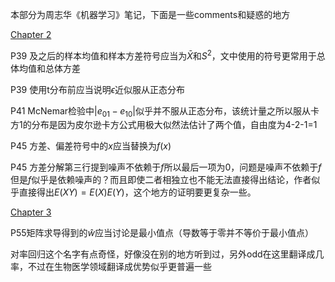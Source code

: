 本部分为周志华《机器学习》笔记，下面是一些comments和疑惑的地方

[Chapter 2](mlnn/ml/Chapter2.md)

P39 及之后的样本均值和样本方差符号应当为$\bar X$和$S^2$，文中使用的符号更常用于总体均值和总体方差

P39 使用t分布前应当说明$\epsilon$近似服从正态分布

P41 McNemar检验中$|e_{01}-e_{10}|$似乎并不服从正态分布，该统计量之所以服从卡方1的分布是因为皮尔逊卡方公式用极大似然法估计了两个值，自由度为4-2-1=1

P45 方差、偏差符号中的$x$应当替换为$f(x)$

P45 方差分解第三行提到噪声不依赖于$f$所以最后一项为0，问题是噪声不依赖于$f$但是$f$似乎是依赖噪声的？而且即使二者相独立也不能无法直接得出结论，作者似乎直接得出$E(XY)=E(X)E(Y)$，这个地方的证明要更复杂一些。

[Chapter 3](mlnn/ml/Chapter3.md)

P55矩阵求导得到的$\hat w$应当讨论是最小值点（导数等于零并不等价于最小值点）

对率回归这个名字有点奇怪，好像没在别的地方听到过，另外odd在这里翻译成几率，不过在生物医学领域翻译成优势似乎更普遍一些
